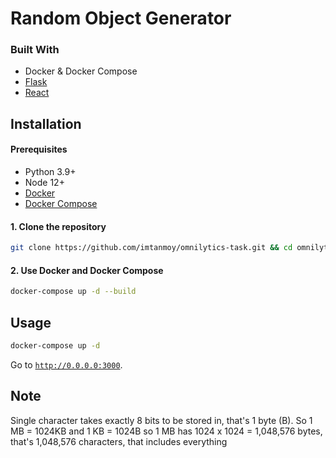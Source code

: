 # Random Object Generator

### Built With

- Docker & Docker Compose
- [Flask](https://flask.palletsprojects.com)
- [React](https://reactjs.org)

## Installation

#### Prerequisites

- Python 3.9+
- Node 12+
- [Docker](https://www.docker.com/)
- [Docker Compose](https://docs.docker.com/compose/)

#### 1. Clone the repository

```bash
git clone https://github.com/imtanmoy/omnilytics-task.git && cd omnilytics-task
```

#### 2. Use Docker and Docker Compose

```bash
docker-compose up -d --build
```

## Usage

```bash
docker-compose up -d
```

Go to [`http://0.0.0.0:3000`](http://0.0.0.0:3000).

## Note

Single character takes exactly 8 bits to be stored in, that's 1 byte (B).
So 1 MB = 1024KB and 1 KB = 1024B so 1 MB has 1024 x 1024 = 1,048,576 bytes, that's 1,048,576 characters, that includes everything
